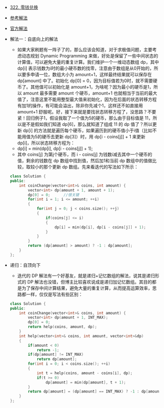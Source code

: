 - [322. 零钱兑换](https://leetcode-cn.com/problems/coin-change/)
- [参考解法](https://www.cnblogs.com/grandyang/p/5138186.html)
- [官方解法](https://leetcode-cn.com/problems/coin-change/solution/322-ling-qian-dui-huan-by-leetcode-solution/)
- 解法一：自底向上的解法
    + 如果大家刷题有一阵子了的，那么应该会知道，对于求极值问题，主要考虑动态规划 Dynamic Programming 来做，好处是保留了一些中间状态的计算值，可以避免大量的重复计算。我们维护一个一维动态数组 dp，其中 dp[i] 表示钱数为i时的最小硬币数的找零，注意由于数组是从0开始的，所以要多申请一位，数组大小为 amount+1，这样最终结果就可以保存在 dp[amount] 中了。初始化 dp[0] = 0，因为目标值若为0时，就不需要硬币了。其他值可以初始化是 amount+1，为啥呢？因为最小的硬币是1，所以 amount 最多需要 amount 个硬币，amount+1 也就相当于当前的最大值了，注意这里不能用整型最大值来初始化，因为在后面的状态转移方程有加1的操作，有可能会溢出，除非你先减个1，这样还不如直接用 amount+1 舒服呢。好，接下来就是要找状态转移方程了，没思路？不要紧！回归例子1，假设我取了一个值为5的硬币，那么由于目标值是 11，所以是不是假如我们知道 dp[6]，那么就知道了组成 11 的 dp 值了？所以更新 dp[i] 的方法就是遍历每个硬币，如果遍历到的硬币值小于i值（比如不能用值为5的硬币去更新 dp[3]）时，用 dp[i - coins[j]] + 1 来更新 dp[i]，所以状态转移方程为：
    + dp[i] = min(dp[i], dp[i - coins[j]] + 1);
    + 其中 coins[j] 为第j个硬币，而 i - coins[j] 为钱数i减去其中一个硬币的值，剩余的钱数在 dp 数组中找到值，然后加1和当前 dp 数组中的值做比较，取较小的那个更新 dp 数组。先来看迭代的写法如下所示：
    ```C++
    class Solution {
    public:
        int coinChange(vector<int>& coins, int amount) {
            vector<int> dp(amount + 1, amount + 1);
            dp[0] = 0;      //很关键
            for(int i = 1; i <= amount; ++i)
            {
                for(int j = 0; j < coins.size(); ++j)
                {
                    if(coins[j] <= i)
                    {
                        dp[i] = min(dp[i], dp[i - coins[j]] + 1);
                    }
                }
            }
            return (dp[amount] > amount) ? -1 : dp[amount];
        }
    };
    ```

- 递归：自顶向下
    + 迭代的 DP 解法有一个好基友，就是递归+记忆数组的解法，说其是递归形式的 DP 解法也没错，但博主比较喜欢说成是递归加记忆数组。其目的都是为了保存中间计算结果，避免大量的重复计算，从而提高运算效率，思路都一样，仅仅是写法有些区别：
    ```C++
    class Solution {
    public:
        int coinChange(vector<int>& coins, int amount) {
            vector<int> dp(amount + 1, INT_MAX);
            dp[0] = 0;
            return help(coins, amount, dp);
        }
        int help(vector<int>& coins, int amount, vector<int>&dp)
        {
            if(amount < 0)
                return -1;
            if(dp[amount] != INT_MAX)
                return dp[amount];
            for(int i = 0; i < coins.size(); ++i)
            {
                int t = help(coins, amount - coins[i], dp);
                if(t >= 0)
                    dp[amount] = min(dp[amount], t + 1);
            }
            return dp[amount] = (dp[amount] == INT_MAX) ? -1 : dp[amount];
        }
    };
    ```